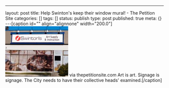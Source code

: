 ---
layout: post
title: Help Swinton's keep their window mural! - The Petition Site
categories: []
tags: []
status: publish
type: post
published: true
meta: {}
---[caption id="" align="alignnone" width="200.0"]
![via thepetitionsite.com Art is art. Signage is signage. The City needs to have their collective heads' examined.](/squarespace_images/static_50d2902fe4b0959a0871a12c_50d29312e4b04687d9db341b_50d29313e4b04687d9db3499_1355977494065__img.jpg) via thepetitionsite.com Art is art. Signage is signage. The City needs to have their collective heads' examined.[/caption]
